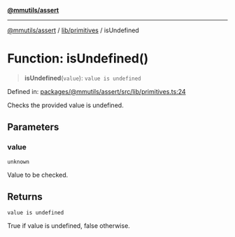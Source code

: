 [**@mmutils/assert**](../../../README.md)

***

[@mmutils/assert](../../../modules.md) / [lib/primitives](../README.md) / isUndefined

# Function: isUndefined()

> **isUndefined**(`value`): `value is undefined`

Defined in: [packages/@mmutils/assert/src/lib/primitives.ts:24](https://github.com/mastermind-0xff/-mm-monorepo/blob/ca3710bd8bb8c2ee105ac4cbba3822a7d96ba98d/packages/@mmutils/assert/src/lib/primitives.ts#L24)

Checks the provided value is undefined.

## Parameters

### value

`unknown`

Value to be checked.

## Returns

`value is undefined`

True if value is undefined, false otherwise.
